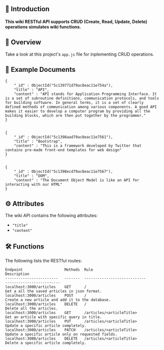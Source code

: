 ## 👋 Introduction 

#### This wiki RESTful API supports CRUD (Create, Read, Update, Delete) operations simulates wiki functions. 



## 👀 Overview

Take a look at this project's `app.js` file for inplementing CRUD operations.  


## 💾 Example Documents

```
{
    "_id" : ObjectId("5c139771d79ac8eac11e754a"),
    "title" : "API",
    "content" : "API stands for Application Programming Interface. It is a set of subroutine definitions, communication protocols, and tools for building software. In general terms, it is a set of clearly defined methods of communication among various components. A good API makes it easier to develop a computer program by providing all the building blocks, which are then put together by the programmer."
}


{
    "_id" : ObjectId("5c1398aad79ac8eac11e7561"),
    "title" : "Bootstrap",
    "content" : "This is a framework developed by Twitter that contains pre-made front-end templates for web design"
}


{
    "_id" : ObjectId("5c1398ecd79ac8eac11e7567"),
    "title" : "DOM",
    "content" : "The Document Object Model is like an API for interacting with our HTML"
}
```

## ⚙️ Attributes

The wiki API contains the following attributes: <br>
* `"title"` <br>
* `"content"` <br>


## 🛠 Functions

The following lists the RESTful routes:
```
Endpoint                   Methods  Rule                                Description
------------------------   -------  ----------------------------        -------------------------
localhost:3000/articles    GET      /                                   Get a all the saved articles in json format.
localhost:3000/articles    POST     /                                   Create a new article and add it to the database.
localhost:3000/articles    DELETE   /                                   Delete all the articles.
localhost:3000/articles    GET      /articles/<articleTitle>            Get an article with specific query in title.
localhost:3000/articles    PUT      /articles/<articleTitle>            Update a specific article completely.
localhost:3000/articles    PATCH    /articles/<articleTitle>            Update a specific article only on requested fields.
localhost:3000/articles    DELETE   /articles/<articleTitle>            Delete a specific article completely.

```
